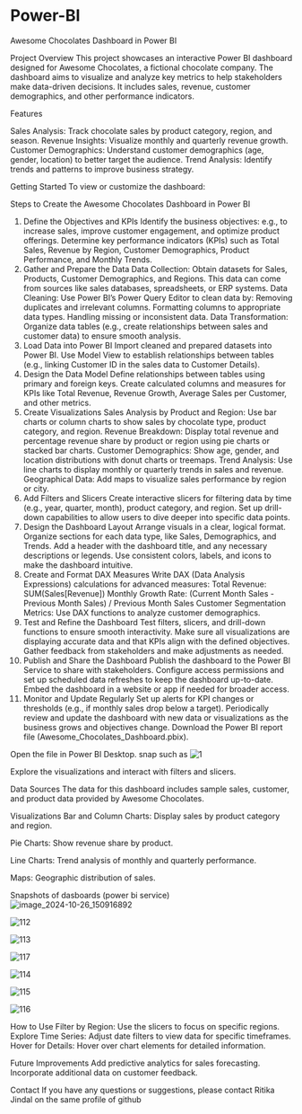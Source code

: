 # Power-BI

Awesome Chocolates Dashboard in Power BI

Project Overview
This project showcases an interactive Power BI dashboard designed for Awesome Chocolates, a fictional chocolate company. The dashboard aims to visualize and analyze key metrics to help stakeholders make data-driven decisions. It includes sales, revenue, customer demographics, and other performance indicators.

Features

Sales Analysis: Track chocolate sales by product category, region, and season.
Revenue Insights: Visualize monthly and quarterly revenue growth.
Customer Demographics: Understand customer demographics (age, gender, location) to better target the audience.
Trend Analysis: Identify trends and patterns to improve business strategy.

Getting Started
To view or customize the dashboard:

Steps to Create the Awesome Chocolates Dashboard in Power BI
1. Define the Objectives and KPIs
Identify the business objectives: e.g., to increase sales, improve customer engagement, and optimize product offerings.
Determine key performance indicators (KPIs) such as Total Sales, Revenue by Region, Customer Demographics, Product Performance, and Monthly Trends.
2. Gather and Prepare the Data
Data Collection: Obtain datasets for Sales, Products, Customer Demographics, and Regions. This data can come from sources like sales databases, spreadsheets, or ERP systems.
Data Cleaning: Use Power BI’s Power Query Editor to clean data by:
Removing duplicates and irrelevant columns.
Formatting columns to appropriate data types.
Handling missing or inconsistent data.
Data Transformation: Organize data tables (e.g., create relationships between sales and customer data) to ensure smooth analysis.
3. Load Data into Power BI
Import cleaned and prepared datasets into Power BI.
Use Model View to establish relationships between tables (e.g., linking Customer ID in the sales data to Customer Details).
4. Design the Data Model
Define relationships between tables using primary and foreign keys.
Create calculated columns and measures for KPIs like Total Revenue, Revenue Growth, Average Sales per Customer, and other metrics.
5. Create Visualizations
Sales Analysis by Product and Region: Use bar charts or column charts to show sales by chocolate type, product category, and region.
Revenue Breakdown: Display total revenue and percentage revenue share by product or region using pie charts or stacked bar charts.
Customer Demographics: Show age, gender, and location distributions with donut charts or treemaps.
Trend Analysis: Use line charts to display monthly or quarterly trends in sales and revenue.
Geographical Data: Add maps to visualize sales performance by region or city.
6. Add Filters and Slicers
Create interactive slicers for filtering data by time (e.g., year, quarter, month), product category, and region.
Set up drill-down capabilities to allow users to dive deeper into specific data points.
7. Design the Dashboard Layout
Arrange visuals in a clear, logical format. Organize sections for each data type, like Sales, Demographics, and Trends.
Add a header with the dashboard title, and any necessary descriptions or legends.
Use consistent colors, labels, and icons to make the dashboard intuitive.
8. Create and Format DAX Measures
Write DAX (Data Analysis Expressions) calculations for advanced measures:
Total Revenue: SUM(Sales[Revenue])
Monthly Growth Rate: (Current Month Sales - Previous Month Sales) / Previous Month Sales
Customer Segmentation Metrics: Use DAX functions to analyze customer demographics.
9. Test and Refine the Dashboard
Test filters, slicers, and drill-down functions to ensure smooth interactivity.
Make sure all visualizations are displaying accurate data and that KPIs align with the defined objectives.
Gather feedback from stakeholders and make adjustments as needed.
10. Publish and Share the Dashboard
Publish the dashboard to the Power BI Service to share with stakeholders.
Configure access permissions and set up scheduled data refreshes to keep the dashboard up-to-date.
Embed the dashboard in a website or app if needed for broader access.
11. Monitor and Update Regularly
Set up alerts for KPI changes or thresholds (e.g., if monthly sales drop below a target).
Periodically review and update the dashboard with new data or visualizations as the business grows and objectives change.
Download the Power BI report file (Awesome_Chocolates_Dashboard.pbix).

Open the file in Power BI Desktop.
snap such as ![1](https://github.com/user-attachments/assets/19c2740c-2743-43a8-90d2-80af22d40fc9)


Explore the visualizations and interact with filters and slicers.

Data Sources
The data for this dashboard includes sample sales, customer, and product data provided by Awesome Chocolates.

Visualizations
Bar and Column Charts: Display sales by product category and region.

Pie Charts: Show revenue share by product.

Line Charts: Trend analysis of monthly and quarterly performance.

Maps: Geographic distribution of sales.

Snapshots of dasboards (power bi service)
![image_2024-10-26_150916892](https://github.com/user-attachments/assets/6c7b5d61-68fe-4d90-9bd2-ed4a3b515425)

![112](https://github.com/user-attachments/assets/f39f6a59-c14c-45d4-b3ab-4f60b3422617)


![113](https://github.com/user-attachments/assets/7f942898-b328-4a82-b127-edcfc17cf2e3)


![117](https://github.com/user-attachments/assets/6e87da81-e2d6-4877-a036-9076cba534b2)

![114](https://github.com/user-attachments/assets/bf8e86bc-4a47-426f-ae47-6c02fbbd6f48)




![115](https://github.com/user-attachments/assets/7c0b8bb2-08b5-4bc8-9bf4-3b3a073f7960)


![116](https://github.com/user-attachments/assets/88f366d5-5780-4f4a-9c67-4a852cc76ad8)




How to Use
Filter by Region: Use the slicers to focus on specific regions.
Explore Time Series: Adjust date filters to view data for specific timeframes.
Hover for Details: Hover over chart elements for detailed information.

Future Improvements
Add predictive analytics for sales forecasting.
Incorporate additional data on customer feedback.


Contact
If you have any questions or suggestions, 
please contact Ritika Jindal on the same profile of github

